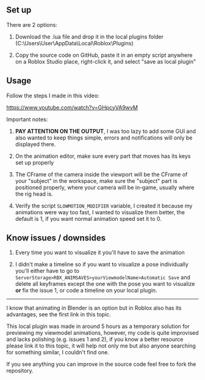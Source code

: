 Set up
--

There are 2 options:

1. Download the .lua file and drop it in the local plugins folder (C:\Users\User\AppData\Local\Roblox\Plugins)

2. Copy the source code on GitHub, paste it in an empty script anywhere on a Roblox Studio place, right-click it, and select "save as local plugin"

Usage
--
Follow the steps I made in this video:

https://www.youtube.com/watch?v=GHpcyVA9wvM

Important notes:

1. **PAY ATTENTION ON THE OUTPUT**, I was too lazy to add some GUI and also wanted to keep things simple, errors and notifications will only be displayed there.

2. On the animation editor, make sure every part that moves has its keys set up properly

3. The CFrame of the camera inside the viewport will be the CFrame of your "subject" in the workspace, make sure the "subject" part is positioned properly, where your camera will be in-game, usually where the rig head is.

4. Verify the script `SLOWMOTION_MODIFIER` variable, I created it because my animations were way too fast, I wanted to visualize them better, the default is 1, if you want normal animation speed set it to 0.

Know issues / downsides
--

1. Every time you want to visualize it you'll have to save the animation

2. I didn't make a timeline so if you want to visualize a pose individually you'll either have to go to `ServerStorage>RBX_ANIMSAVES>yourViewmodelName>Automatic Save` and delete all keyframes except the one with the pose you want to visualize **or** fix the issue 1, or code a timeline on your local plugin.

----

I know that animating in Blender is an option but in Roblox also has its advantages, see the first link in this topic.

This local plugin was made in around 5 hours as a temporary solution for previewing my viewmodel animations, however, my code is quite improvised and lacks polishing (e.g. issues 1 and 2), if you know a better resource please link it to this topic, it will help not only me but also anyone searching for something similar, I couldn't find one.

If you see anything you can improve in the source code feel free to fork the repository.
